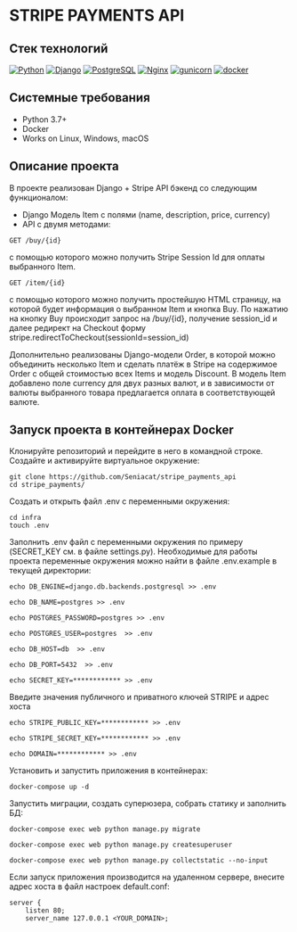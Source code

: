 # STRIPE PAYMENTS API

## Стек технологий
[![Python](https://img.shields.io/badge/-Python-464646?style=flat-square&logo=Python)](https://www.python.org/)
[![Django](https://img.shields.io/badge/-Django-464646?style=flat-square&logo=Django)](https://www.djangoproject.com/)
[![PostgreSQL](https://img.shields.io/badge/-PostgreSQL-464646?style=flat-square&logo=PostgreSQL)](https://www.postgresql.org/)
[![Nginx](https://img.shields.io/badge/-NGINX-464646?style=flat-square&logo=NGINX)](https://nginx.org/ru/)
[![gunicorn](https://img.shields.io/badge/-gunicorn-464646?style=flat-square&logo=gunicorn)](https://gunicorn.org/)
[![docker](https://img.shields.io/badge/-Docker-464646?style=flat-square&logo=docker)](https://www.docker.com/)

## Системные требования
- Python 3.7+
- Docker
- Works on Linux, Windows, macOS

## Описание проекта
В проекте реализован Django + Stripe API бэкенд со следующим функционалом:
 - Django Модель Item с полями (name, description, price, currency) 
- API с двумя методами:
```
GET /buy/{id}
```
c помощью которого можно получить Stripe Session Id для оплаты выбранного Item.
```
GET /item/{id}
```
c помощью которого можно получить простейшую HTML страницу, на которой будет информация о выбранном Item и кнопка Buy. По нажатию на кнопку Buy происходит запрос на /buy/{id}, получение session_id и далее редирект на Checkout форму stripe.redirectToCheckout(sessionId=session_id)

Дополнительно реализованы Django-модели Order, в которой можно объединить несколько Item и сделать платёж в Stripe на содержимое Order c общей стоимостью всех Items и модель Discount.
В модель Item добавлено поле currency для двух разных валют, и в зависимости от валюты выбранного товара предлагается оплата в соответствующей валюте.

## Запуск проекта в контейнерах Docker
Клонируйте репозиторий и перейдите в него в командной строке.
Создайте и активируйте виртуальное окружение:
```
git clone https://github.com/Seniacat/stripe_payments_api
cd stripe_payments/
```
Cоздать и открыть файл .env с переменными окружения:
```
cd infra
touch .env
```
Заполнить .env файл с переменными окружения по примеру (SECRET_KEY см. в файле settings.py). 
Необходимые для работы проекта переменные окружения можно найти в файле .env.example в текущей директории:
```
echo DB_ENGINE=django.db.backends.postgresql >> .env

echo DB_NAME=postgres >> .env

echo POSTGRES_PASSWORD=postgres >> .env

echo POSTGRES_USER=postgres  >> .env

echo DB_HOST=db  >> .env

echo DB_PORT=5432  >> .env

echo SECRET_KEY=************ >> .env
```
Введите значения публичного и приватного ключей STRIPE и адрес хоста 
```
echo STRIPE_PUBLIC_KEY=************ >> .env

echo STRIPE_SECRET_KEY=************ >> .env

echo DOMAIN=************ >> .env
```
Установить и запустить приложения в контейнерах:
```
docker-compose up -d
```
Запустить миграции, создать суперюзера, собрать статику и заполнить БД:
```
docker-compose exec web python manage.py migrate

docker-compose exec web python manage.py createsuperuser

docker-compose exec web python manage.py collectstatic --no-input 
```
Если запуск приложения производится на удаленном сервере, внесите адрес хоста в файл настроек default.conf:
```
server {
    listen 80;
    server_name 127.0.0.1 <YOUR_DOMAIN>;
```